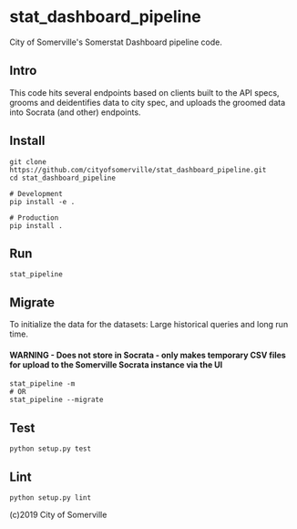 # stat_dashboard_pipeline
City of Somerville's Somerstat Dashboard pipeline code.

## Intro
This code hits several endpoints based on clients built to the API specs, grooms and deidentifies data to city spec, and uploads the groomed data into Socrata (and other) endpoints.

## Install
<!-- NOTE: This may be replaced by a pypi package, TBD. -->
```
git clone https://github.com/cityofsomerville/stat_dashboard_pipeline.git
cd stat_dashboard_pipeline

# Development
pip install -e .

# Production
pip install .

```

## Run
```
stat_pipeline
```

## Migrate
To initialize the data for the datasets: Large historical queries and long run time. 
#### WARNING - Does not store in Socrata - only makes temporary CSV files for upload to the Somerville Socrata instance via the UI
```
stat_pipeline -m 
# OR
stat_pipeline --migrate
```

## Test
```
python setup.py test
```

## Lint
```
python setup.py lint
```


(c)2019 City of Somerville
